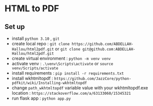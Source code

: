 # HTML to PDF

## Set up

- install `python 3.10` , `git`
- create local repo : `git clone https://github.com/ABDELLAH-Hallou/html2pdf.git` or `git clone git@github.com:ABDELLAH-Hallou/html2pdf.git`
- create virtual environment : `python -m venv venv`
- activate venv : `.\venv\Scripts\activate` or `source venv/Scripts/activate`
- install requirements : `pip install -r requirements.txt`
- install wkhtmltopdf : `https://github.com/JazzCore/python-pdfkit/wiki/Installing-wkhtmltopdf`
- change `path_wkhtmltopdf` variable value with your wkhtmltopdf.exe location : `https://stackoverflow.com/a/63133060/15345321`
- run flask app : `python app.py`

